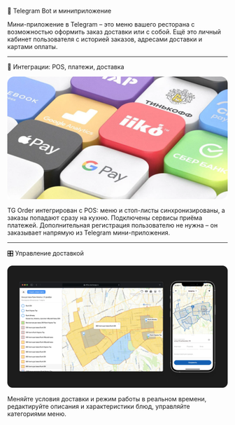 
🥝 Telegram Bot и миниприложение

Мини-приложение в Telegram – это меню вашего ресторана с возможностью оформить заказ доставки или с собой. Ещё это личный кабинет пользователя с историей заказов, адресами доставки и картами оплаты.

---

🔗 Интеграции: POS, платежи, доставка

![Pasted image 20250216182926.png](files/Pasted_image_20250216182926.png)

TG Order интегрирован с POS: меню и стоп-листы синхронизированы, а заказы попадают сразу на кухню. Подключены сервисы приёма платежей. Дополнительная регистрация пользователю не нужна – он заказывает напрямую из Telegram мини-приложения.

---

🎛 Управление доставкой

![delivery](files/img-305.webp)

Меняйте условия доставки и режим работы в реальном времени, редактируйте описания и характеристики блюд, управляйте категориями меню.
